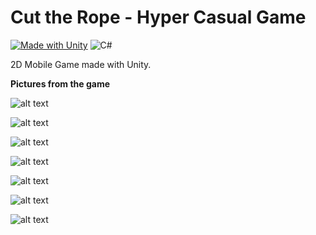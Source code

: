 # Cut the Rope - Hyper Casual Game

[![Made with Unity](https://img.shields.io/badge/Made%20with-Unity-57b9d3.svg?style=for-the-badge&logo=unity)](https://unity3d.com)
![C#](https://img.shields.io/badge/c%23-%23239120.svg?style=for-the-badge&logo=csharp&logoColor=white)

2D Mobile Game made with Unity.
      
**Pictures from the game**

![alt text](https://github.com/AliBacik/Cut-The-Rope--Hyper-Casual-Game-/blob/main/Pictures/1.PNG)

![alt text](https://github.com/AliBacik/Cut-The-Rope--Hyper-Casual-Game-/blob/main/Pictures/2.PNG)

![alt text](https://github.com/AliBacik/Cut-The-Rope--Hyper-Casual-Game-/blob/main/Pictures/3.PNG)

![alt text](https://github.com/AliBacik/Cut-The-Rope--Hyper-Casual-Game-/blob/main/Pictures/4.PNG)

![alt text](https://github.com/AliBacik/Cut-The-Rope--Hyper-Casual-Game-/blob/main/Pictures/5.PNG)

![alt text](https://github.com/AliBacik/Cut-The-Rope--Hyper-Casual-Game-/blob/main/Pictures/6.PNG)

![alt text](https://github.com/AliBacik/Cut-The-Rope--Hyper-Casual-Game-/blob/main/Pictures/7.PNG)


